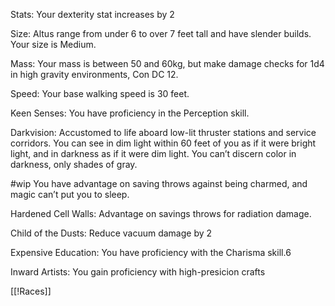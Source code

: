 Stats: Your dexterity stat increases by 2

Size: Altus range from under 6 to over 7 feet tall and have slender builds. Your size is Medium.

Mass: Your mass is between 50 and 60kg, but make damage checks for 1d4 in high gravity environments, Con DC 12. 

Speed: Your base walking speed is 30 feet.

Keen Senses: You have proficiency in the Perception skill.

Darkvision: Accustomed to life aboard low-lit thruster stations and service corridors. You can see in dim light within 60 feet of you as if it were bright light, and in darkness as if it were dim light. You can’t discern color in darkness, only shades of gray.

#wip You have advantage on saving throws against being charmed, and magic can’t put you to sleep.

Hardened Cell Walls: Advantage on savings throws for radiation damage.

Child of the Dusts: Reduce vacuum damage by 2

Expensive Education: You have proficiency with the Charisma skill.6

Inward Artists: You gain proficiency with high-presicion crafts




[[!Races]]